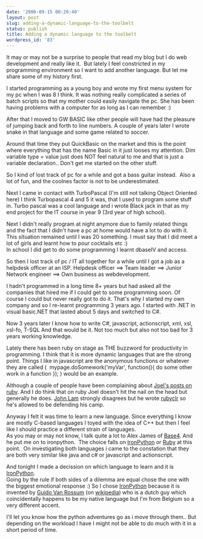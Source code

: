 ```yaml
---
date: '2006-09-15 00:20:40'
layout: post
slug: adding-a-dynamic-language-to-the-toolbelt
status: publish
title: Adding a dynamic language to the toolbelt
wordpress_id: '83'
---
```


It may or may not be a surprise to people that read my blog but I do web development and really like it.  But lately I feel constricted in my programming environment so I want to add another language. But let me share some of my history first.

I started programming as a young boy and wrote my first menu system for my pc when I was 8 I think. It was nothing really complicated a series of batch scripts so that my mother could easily navigate the pc. She has been having problems with a computer for as long as I can remember :)  

After that I moved to GW BASIC like other people will have had the pleasure of jumping back and forth to line numbers. A couple of years later I wrote snake in that language and some game related to soccer.

Around that time they put QuickBasic on the market and this is the point where everything that has the name Basic in it just looses my attention. Dim variable type = value just does NOT feel natural to me and that is just a variable declaration.. Don't get me started on the other stuff.

So I kind of lost track of pc for a while and got a bass guitar instead.  Also a lot of fun, and the coolnes factor is not to be underestimated.

Next I came in contact with TurboPascal (I'm still not talking Object Oriented here) I think Turbopascal 4 and 5 it was, that I used to program some stuff in. Turbo pascal was a cool language and i wrote Black jack in that as my end project for the IT course in year 9 (3rd year of high school).  
  
Next I didn't really program at night anymore due to family related things and the fact that I didn't have a pc at home would have a lot to do with it. This situation remained until I was 20 something. I must say that I did meet a lot of girls and learnt how to pour cocktails etc :)   
In school I did get to do some programming I learnt dbaseIV and access. 

So then I lost track of pc / IT all together for a while until I got a job as a helpdesk officer at an ISP. Helpdesk officer ==> Team leader ==> Junior Network engineer ==> Own business as webdevelopment.

I hadn't programmed in a long time 8+ years but had asked all the companies that hired me if I could get to some programming soon. Of course I could but never really got to do it. That's why I started my own company and so I re-learnt programming 3 years ago. I started with .NET in visual basic.NET that lasted about 5 days and switched to C#.

Now 3 years later I know how to write C#, javascript, actionscript, xml, xsl, xsl-fo, T-SQL And that would be it. Not too much but also not too bad for 3 years working knowledge.

Lately there has been ruby on stage as THE buzzword for productivity in programming. I think that it is more dynamic languages that are the strong point. Things I like in javascript are the anonymous functions or whatever they are called (  mypage.doSomework('myVar', function(){ do some other work in a function }); ) would be an example.

Although a couple of people have been complaining about [Joel's posts on ruby](http://www.joelonsoftware.com/items/2006/09/12.html). And I do think that on ruby Joel doesn't hit the nail on the head but generally he does. [John Lam](http://www.iunknown.com/articles/2006/09/12/joel-spolsky-abducted-by-aliens) strongly disagrees but he wrote [rubyclr](http://www.rubyclr.com/) so he's allowed to be defending his camp.

Anyway I felt it was time to learn a new language. Since everything I know are mostly C-based languages I toyed with the idea of C++ but then I feel like I should practice a different strain of languages.   
As you may or may not know, I talk quite a lot to Alex James of [Base4](http://www.base4.net/). And he put me on to ironpython.  The choice falls on [IronPython](http://www.codeplex.com/Wiki/View.aspx?ProjectName=IronPython) or [Ruby](http://www.rubyclr.com/) at this point.  On investigating both languages i came to the constation that they are both very similar like java and c# or javascript and actionscript.

And tonight I made a decission on which language to learn and it is [IronPython](http://www.codeplex.com/Wiki/View.aspx?ProjectName=IronPython).    
Going by the rule if both sides of a dilemma are equal chose the one with the biggest emotional response :) So I chose [IronPython](http://www.codeplex.com/Wiki/View.aspx?ProjectName=IronPython) because it is invented by [Guido Van Rossum](http://www.python.org/~guido/) (on [wikipedia](http://en.wikipedia.org/wiki/Guido_van_Rossum)) who is a dutch guy which coincidentally happens to be my native language but I'm from Belgium so a very different accent.

I'll let you know how the python adventures go as i move through them.. But depending on the workload I have I might not be able to do much with it in a short period of time.
